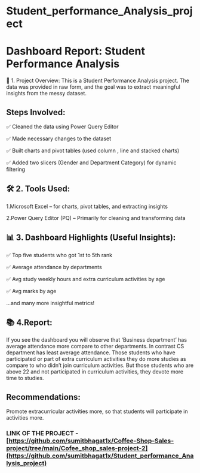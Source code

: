 # Student_performance_Analysis_project

# Dashboard Report: Student Performance Analysis

🚀 1. Project Overview:
This is a Student Performance Analysis project. The data was provided in raw form, and the goal was to extract meaningful insights from the messy dataset.

## Steps Involved:

✅ Cleaned the data using Power Query Editor

✅ Made necessary changes to the dataset

✅ Built charts and pivot tables (used column , line and stacked charts)

✅ Added two slicers (Gender and Department Category) for dynamic filtering

## 🛠 2. Tools Used:
1.Microsoft Excel – for charts, pivot tables, and extracting insights

2.Power Query Editor (PQ) – Primarily for cleaning and transforming data

## 📊 3. Dashboard Highlights (Useful Insights):
✅ Top five students who got 1st to 5th rank

✅ Average attendance by departments

✅ Avg study weekly hours and extra curriculum activities by age

✅ Avg marks by age

...and many more insightful metrics!

## 📚 4.Report:
If you see the dashboard you will observe that ‘Business department’ has average attendance more compare to other departments. 
In contrast CS department has least average attendance.
Those students who have participated or part of extra curriculum activities they do more studies as compare to who didn’t join curriculum activities. But those students who are above 22 and not participated in curriculum activities, they devote more time to studies.

## Recommendations:
Promote extracurricular activities more, so that students will participate in activities more.

### LINK OF THE PROJECT - [https://github.com/sumitbhagat1x/Coffee-Shop-Sales-project/tree/main/Cofee_shop_sales-project-2](https://github.com/sumitbhagat1x/Student_performance_Analysis_project)
